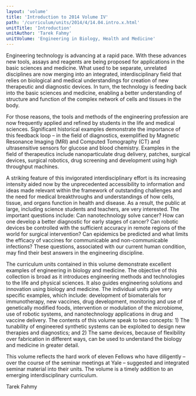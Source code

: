 ```yaml
---
layout: 'volume'
title: 'Introduction to 2014 Volume IV'
path: '/curriculum/units/2014/4/14.04.intro.x.html'
unitTitle: 'Introduction'
unitAuthor: 'Tarek Fahmy'
unitVolume: 'Engineering in Biology, Health and Medicine'
---
```


<body>
<p>
  Engineering technology is advancing at a rapid pace.  With these advances new tools, assays and reagents are being proposed for applications in the basic sciences and medicine.  What used to be separate, unrelated disciplines are now merging into an integrated, interdisciplinary field that relies on biological and medical understandings for creation of new therapeutic and diagnostic devices.  In turn, the technology is feeding back into the basic sciences and medicine, enabling a better understanding of structure and function of the complex network of cells and tissues in the body.
 </p>
 <p>
  For those reasons, the tools and methods of the engineering profession are now frequently applied and refined by students in the life and medical sciences.  Significant historical examples demonstrate the importance of this feedback loop – in the field of diagnostics, exemplified by Magnetic Resonance Imaging (MRI) and Computed Tomography (CT) and ultrasensitive sensors for glucose and blood chemistry.  Examples in the field of therapeutics include nanoparticulate drug delivery, patches, surgical devices, surgical robotics, drug screening and development using high throughput machines.
 </p>
<p>
  A striking feature of this invigorated interdisciplinary effort is its increasing intensity aided now by the unprecedented accessibility to information and ideas made relevant within the framework of outstanding challenges and the need for medical breakthroughs and understandings of how cells, tissue, and organs function in health and disease.  As a result, the public at large, including science students and teachers, are very interested.  The important questions include: Can nanotechnology solve cancer?  How can one develop a better diagnostic for early stages of cancer?  Can robotic devices be controlled with the sufficient accuracy in remote regions of the world for surgical intervention?  Can epidemics be predicted and what limits the efficacy of vaccines for communicable and non-communicable infections?  These questions, associated with our current human condition, may find their best answers in the engineering discipline.
 </p>
<p>
  The curriculum units contained in this volume demonstrate excellent examples of engineering in biology and medicine.  The objective of this collection is broad as it introduces engineering methods and technologies to the life and physical sciences.  It also guides engineering solutions and innovation using biology and medicine. The individual units give very specific examples, which include: development of biomaterials for immunotherapy, new vaccines, drug development, monitoring and use of genetically modified foods, intervention or modulation of the microbiome, use of robotic systems, and nanotechnology applications in drug and vaccine delivery.  The contents of this volume speak to two concepts: 1) The tunability of engineered synthetic systems can be exploited to design new therapies and diagnostics; and 2) The same devices, because of flexibility over fabrication in different ways, can be used to understand the biology and medicine in greater detail.
 </p>
 <p>
  This volume reflects the hard work of eleven Fellows who have diligently – over the course of the seminar meetings at Yale – suggested and integrated seminar material into their units.  The volume is a timely addition to an emerging interdisciplinary curriculum.
 </p>
<p>
  Tarek Fahmy
 </p>

</body>
